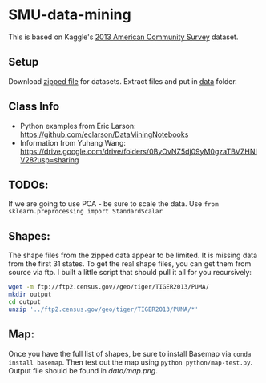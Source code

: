 # SMU-data-mining

This is based on Kaggle's [2013 American Community Survey](https://www.kaggle.com/census/2013-american-community-survey) dataset.

## Setup

Download [zipped file](https://www.kaggle.com/census/2013-american-community-survey/downloads/2013-american-community-survey.zip) for datasets. Extract files and put in [data](data) folder.

## Class Info

- Python examples from Eric Larson: https://github.com/eclarson/DataMiningNotebooks
- Information from Yuhang Wang: https://drive.google.com/drive/folders/0ByOvNZ5dj09yM0gzaTBVZHNIV28?usp=sharing  

## TODOs:

If we are going to use PCA - be sure to scale the data. Use `from sklearn.preprocessing import StandardScalar`

## Shapes:

The shape files from the zipped data appear to be limited. It is missing data from the first 31 states. To get the real shape files, you can get them from source via ftp. I built a little script that should pull it all for you recursively:

```sh
wget -m ftp://ftp2.census.gov//geo/tiger/TIGER2013/PUMA/
mkdir output
cd output
unzip '../ftp2.census.gov/geo/tiger/TIGER2013/PUMA/*'
```

## Map:

Once you have the full list of shapes, be sure to install Basemap via `conda install basemap`. Then test out the map using `python python/map-test.py`. Output file should be found in _data/map.png_.

